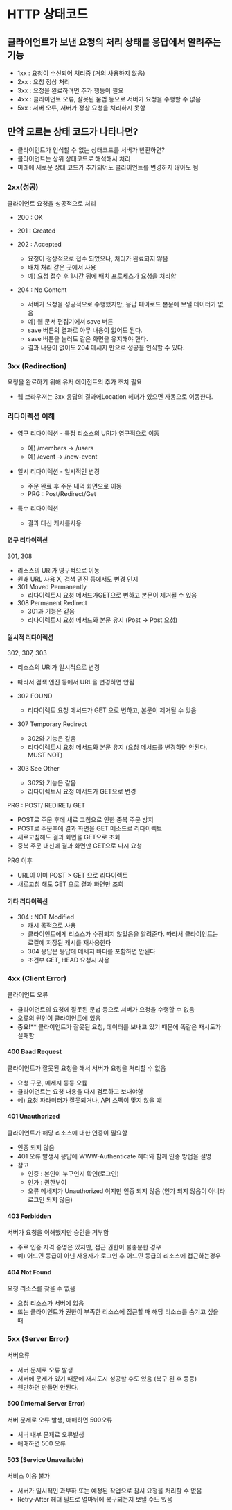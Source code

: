 # HTTP 상태코드
 ## 클라이언트가 보낸 요청의 처리 상태를 응답에서 알려주는 기능
 
   - 1xx : 요청이 수신되어 처리중 (거의 사용하지 않음)
   - 2xx : 요청 정상 처리
   - 3xx : 요청을 완료하려면 추가 행동이 필요
   - 4xx : 클라이언트 오류, 잘못된 뭄법 등으로 서버가 요청을 수행할 수 없음
   - 5xx : 서버 오류, 서버가 정상 요청을 처리하지 못함
   
   ## 만약 모르는 상태 코드가 나타나면?
   - 클라이언트가 인식할 수 없는 상태코드를 서버가 반환하면?
   - 클라이언트는 상위 상태코드로 해석해서 처리
   - 미래에 새로운 상태 코드가 추가되어도 클라이언트를 변경하지 않아도 됨
   
   ### 2xx(성공)
   클라이언트 요청을 성공적으로 처리
   
   - 200 : OK
   - 201 : Created
   - 202 : Accepted
     - 요청이 정상적으로 접수 되었으나, 처리가 완료되지 않음
     - 배치 처리 같은 곳에서 사용
     - 예) 요청 접수 후 1시간 뒤에 배치 프로세스가 요청을 처리함
     
   - 204 : No Content
     - 서버가 요청을 성공적으로 수행했지만, 응답 페이로드 본문에 보낼 데이터가 없음
     - 예) 웹 문서 편집기에서 save 버튼
     - save 버튼의 결과로 아무 내용이 없어도 된다.
     - save 버튼을 눌러도 같은 화면을 유지해야 한다.
     - 결과 내용이 없어도 204 메세지 만으로 성공을 인식할 수 있다.
     
   ### 3xx (Redirection)
   요청을 완료하기 위해  유저 에이전트의 추가 조치 필요
   - 웹 브라우저는 3xx 응답의 결과에Location 헤더가 있으면 자동으로 이동한다.
   
  ### 리다이렉션 이해
   - 영구 리다이렉션 - 특정 리소스의 URI가 영구적으로 이동
     - 예) /members -> /users
     - 예) /event -> /new-event
     
   - 일시 리다이렉션 - 일시적인 변경
     - 주문 완료 후 주문 내역 화면으로 이동
     - PRG : Post/Redirect/Get 
   
   - 특수 리다이렉션
     - 결과 대신 캐시를사용
       
   #### 영구 리다이렉션
   301, 308
   
   - 리소스의 URI가 영구적으로 이동
   - 원래 URL 사용 X, 검색 엔진 등에서도 변경 인지
   - 301 Moved Permanently
     - 리다이렉트시 요청 메서드가GET으로 변하고 본문이 제거될 수 있음
   - 308 Permanent Redirect
     - 301과 기능은 같음
     - 리다이렉트시 요청 메서드와 본문 유지 (Post -> Post 요청)
      
   #### 일시적 리다이렉션
   302, 307, 303
   - 리소스의 URI가 일시적으로 변경
   - 따라서 검색 엔진 등에서 URL을 변경하면 안됨
   - 302 FOUND
     - 리다이렉트 요청 메서드가 GET 으로 변하고, 본문이 제거될 수 있음
     
   - 307 Temporary Redirect
     - 302와 기능은 같음
     - 리다이렉트시 요청 메서드와 본문 유지 (요청 메서드를 변경하면 안된다. MUST NOT) 
     
   - 303 See Other
     - 302와 기능은 같음
     - 리다이렉트시 요청 메서드가 GET으로 변경
     
   PRG : POST/ REDIRET/ GET
   - POST로 주문 후에 새로 고침으로 인한 중복 주문 방지
   - POST로 주문후에 결과 화면을 GET 메소드로 리다이렉트
   - 새로고침해도 결과 화면을 GET으로 조회
   - 중복 주문 대신에 결과 화면만 GET으로 다시 요청
   
   PRG 이후
   - URL이 이미 POST > GET 으로 리다이렉트
   - 새로고침 해도 GET 으로 결과 화면만 조회
   
   
   #### 기타 리다이렉션
   - 304 : NOT Modified
     - 캐시 목적으로 사용
     - 클라이언트에게 리소스가 수정되지 않았음을 알려준다. 따라서 클라이언트는 로컬에 저장된 캐시를 재사용한다
     - 304 응답은 응답에 메세지 바디를 포함하면 안된다
     - 조건부 GET, HEAD 요청시 사용
     
     
     
 ### 4xx (Client Error)
 클라이언트 오류
 
  - 클라이언트의 요청에 잘못된 문법 등으로 서버가 요청을 수행할 수 없음
  - 오류의 원인이 클라이언트에 있음
  - 중요!** 클라이언트가 잘못된 요청, 데이터를 보내고 있기 때문에 똑같은 재시도가 실패함
  
  #### 400 Baad Request
  클라이언트가 잘못된 요청을 해서 서버가 요청을 처리할 수 없음
  - 요청 구문, 메세지 등등 오륲
  - 클라이언트는 요청 내용을 다시 검토하고 보내야함
  - 예) 요청 파라미터가 잘못되거나, API 스펙이 맞지 않을 떄 
  
  #### 401 Unauthorized
  클라이언트가 해당 리소스에 대한 인증이 필요함
  - 인증 되지 않음
  - 401 오류 발생시 응답에 WWW-Authenticate 헤더와 함께 인증 방법을 설명
  - 참고
    - 인증 : 본인이 누구인지 확인(로그인)
    - 인가 : 권한부여
    - 오류 메세지가 Unauthorized 이지만 인증 되지 않음 (인가 되지 않음이 아니라 로그인 되지 않음)
    
  #### 403 Forbidden
  서버가 요청을 이해했지만 승인을 거부함
  - 주로 인증 자격 증명은 있지만, 접근 권한이 불충분한 경우
  - 예) 어드민 등급이 아닌 사용자가 로그인 후 어드민 등급의 리소스에 접근하는경우
  
  #### 404 Not Found
  요청 리소스를 찾을 수 없음
  - 요청 리소스가 서버에 없음
  - 또는 클라이언트가 권한이 부족한 리소스에 접근할 때 해당 리소스를 숨기고 싶을 때
  
  ### 5xx (Server Error)
  서버오류
  
  - 서버 문제로 오류 발생
  - 서버에 문제가 있기 때문에 재시도시 성공할 수도 있음 (복구 된 후 등등)
  - 웬만하면 만들면 안된다. 
  
  #### 500 (Internal Server Error)
  서버 문제로 오류 발생, 애매하면 500오류
  - 서버 내부 문제로 오류발생
  - 애매하면 500 오류
  
  #### 503 (Service Unavailable)
  서비스 이용 불가
  - 서버가 일시적인 과부하 또는 예정된 작업으로 잠시 요청을 처리할 수 없음
  - Retry-After 헤더 필드로 얼마뒤에 복구되는지 보낼 수도 있음
  